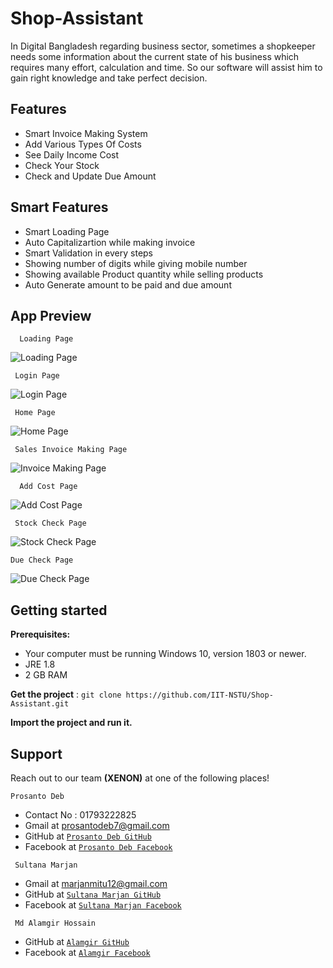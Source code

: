 # Shop-Assistant
In Digital Bangladesh regarding business sector, sometimes a shopkeeper needs some information about the current state of his business which requires many effort, calculation and time. So our software will assist him to gain right knowledge and take perfect decision.


## Features
 * Smart Invoice Making System
 * Add Various Types Of Costs
 * See Daily Income Cost
 * Check Your Stock
 * Check and Update Due Amount
 
 ## Smart Features
  * Smart Loading Page
  * Auto Capitalizartion while making invoice
  * Smart Validation in every steps
  * Showing number of digits while giving mobile number
  * Showing available Product quantity while selling products
  * Auto Generate amount to be paid and due amount
  
 ## App Preview 
```
  Loading Page
```
 ![Loading Page](https://github.com/IIT-NSTU/Shop-Assistant/blob/master/src/Pictures/Loading_Page.png)
 ```
  Login Page
  ```
 ![Login Page](https://github.com/IIT-NSTU/Shop-Assistant/blob/master/src/Pictures/Login_Page.png)
 ```
  Home Page
  ```
 ![Home Page](https://github.com/IIT-NSTU/Shop-Assistant/blob/master/src/Pictures/Home_Page.png)
 ```
  Sales Invoice Making Page
  ```
 ![Invoice Making Page](https://github.com/IIT-NSTU/Shop-Assistant/blob/master/src/Pictures/Invoice_Making_Page.png)
 
```
  Add Cost Page
```
 
 ![Add Cost Page](https://github.com/IIT-NSTU/Shop-Assistant/blob/master/src/Pictures/Add_Cost_Page.png)
 ```
  Stock Check Page
  ```
 ![Stock Check Page](https://github.com/IIT-NSTU/Shop-Assistant/blob/master/src/Pictures/Stock_Check_Page.png)
  ```
  Due Check Page
  ```
 ![Due Check Page](https://github.com/IIT-NSTU/Shop-Assistant/blob/master/src/Pictures/Due_Check_Page.png)

 
 ## Getting started
**Prerequisites:**
- Your computer must be running Windows 10, version 1803 or newer.
- JRE 1.8
- 2 GB RAM

**Get the project** :
    ```
    git clone https://github.com/IIT-NSTU/Shop-Assistant.git
    ```
    
**Import the project and run it.**    
  
## Support

Reach out to our team **(XENON)** at one of the following places!

 ```
 Prosanto Deb
 ```
- Contact No : 01793222825
- Gmail at prosantodeb7@gmail.com
- GitHub at <a href="https://github.com/Prosanto7" target="_blank">`Prosanto Deb GitHub`</a>
- Facebook at <a href="https://web.facebook.com/prosantoDEB" target="_blank">`Prosanto Deb Facebook`</a>

```
 Sultana Marjan
 ```
- Gmail at marjanmitu12@gmail.com 
- GitHub at <a href="https://github.com/marjan12" target="_blank">`Sultana Marjan GitHub`</a>
- Facebook at <a href="https://web.facebook.com/marjan.mitu.7796" target="_blank">`Sultana Marjan Facebook`</a>

```
 Md Alamgir Hossain
 ```
- GitHub at <a href="https://github.com/Dark-Hunter22" target="_blank">`Alamgir GitHub`</a>
- Facebook at <a href="https://web.facebook.com/meshwork.web" target="_blank">`Alamgir Facebook`</a>
  
  
  
  
  
    
    
 
